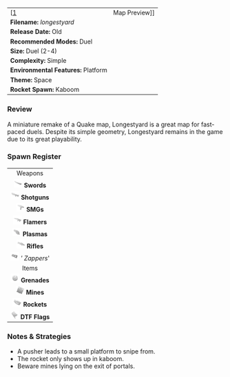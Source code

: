 |                                                              |                   |
|--------------------------------------------------------------|-------------------|
| \[[1](File:Longestyard.png%7Cthumb%7Ccenter)|Map Preview\]\] | **Author: Viruz** |
| **Filename:** *longestyard*                                  |
| **Release Date:** Old                                        |
| **Recommended Modes:** Duel                                  |
| **Size:** Duel (2-4)                                         |
| **Complexity:** Simple                                       |
| **Environmental Features:** Platform                         |
| **Theme:** Space                                             |
| **Rocket Spawn:** Kaboom                                     |

### Review

A miniature remake of a Quake map, Longestyard is a great map for fast-paced duels. Despite its simple geometry, Longestyard remains in the game due to its great playability.

### Spawn Register

|                                                                                                         |
|:-------------------------------------------------------------------------------------------------------:|
|                                                 Weapons                                                 |
|           <img src="Sword.png" title="fig:Sword.png" alt="Sword.png" width="20" /> **Swords**           |
|       <img src="Shotgun.png" title="fig:Shotgun.png" alt="Shotgun.png" width="20" /> **Shotguns**       |
|               <img src="Smg.png" title="fig:Smg.png" alt="Smg.png" width="20" /> **SMGs**               |
|         <img src="Flamer.png" title="fig:Flamer.png" alt="Flamer.png" width="20" /> **Flamers**         |
|         <img src="Plasma.png" title="fig:Plasma.png" alt="Plasma.png" width="20" /> **Plasmas**         |
|           <img src="Rifle.png" title="fig:Rifle.png" alt="Rifle.png" width="20" /> **Rifles**           |
| <img src="Zapper_grey.png" title="fig:Zapper_grey.png" alt="Zapper_grey.png" width="20" /> *' Zappers*' |
|                                                  Items                                                  |
|       <img src="Grenade.png" title="fig:Grenade.png" alt="Grenade.png" width="20" /> **Grenades**       |
|             <img src="Mine.png" title="fig:Mine.png" alt="Mine.png" width="20" /> **Mines**             |
|         <img src="Rocket.png" title="fig:Rocket.png" alt="Rocket.png" width="20" /> **Rockets**         |
|           <img src="Flag.png" title="fig:Flag.png" alt="Flag.png" width="20" /> **DTF Flags**           |

### Notes & Strategies

-   A pusher leads to a small platform to snipe from.
-   The rocket only shows up in kaboom.
-   Beware mines lying on the exit of portals.

